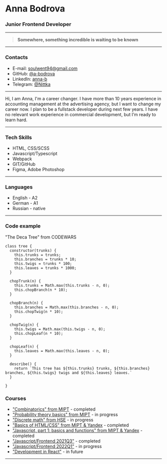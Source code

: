 # Anna Bodrova #

### Junior Frontend Developer ###

-----------------------------------------------------------------------------------

> **Somewhere, something incredible is waiting to be known**
>

-----------------------------------------------------------------------------------

### Contacts ###

+ E-mail: [soulwent94@gmail.com](mailto:soulwent94@gmail.com)
+ GitHub: [@a-bodrova](https://github.com/a-bodrova)
+ LinkedIn: [anna-b](https://linkedin.com/in/anna-b-4b989818b/)
+ Telegram: [@Nittka](https://t.me/Nittka)


-----------------------------------------------------------------------------------


Hi, I am Anna, I'm a career changer.
I have more than 10 years experience in accounting management
at the advertising agency, but I want to change my career now.
I plan to be a fullstack developer during next few years. I have
no relevant work experience in commercial development, but I’m ready to learn hard.

----------------------------------------------------------------------------------

### Tech Skills ###

+ HTML, CSS/SCSS
+ Javascript/Typescript
+ Webpack
+ GIT/GitHub
+ Figma, Adobe Photoshop

----------------------------------------------------------------------------------

### Languages ###

+ English - A2
+ German - A1
+ Russian - native

----------------------------------------------------------------------------------

### Code example ###

"The Deca Tree" from CODEWARS


```
class tree {
  constructor(trunks) {
    this.trunks = trunks;
    this.branches = trunks * 10;
    this.twigs = trunks * 100;
    this.leaves = trunks * 1000;
  }
  
  chopTrunk(n) {
    this.trunks = Math.max(this.trunks - n, 0);
    this.chopBranch(n * 10);
  }
  
  chopBranch(n) {
    this.branches = Math.max(this.branches - n, 0);
    this.chopTwig(n * 10);
  }
  
  chopTwig(n) {
    this.twigs = Math.max(this.twigs - n, 0);
    this.chopLeaf(n * 10);
  }
  
  chopLeaf(n) {
    this.leaves = Math.max(this.leaves - n, 0);
  }
  
  describe() {
    return `This tree has ${this.trunks} trunks, ${this.branches} branches, ${this.twigs} twigs and ${this.leaves} leaves.`
  }
  
}

```

### Courses ###

+ ["Combinatorics" from MIPT](https://coursera.org/share/3d640ac0ea1977a0fda0b2780a69224b) - completed
+ ["Probability theory basics" from MIPT](https://www.coursera.org/learn/probability-theory-basics/home/welcome) - in progress
+ ["Discrete math" from HSE](https://www.coursera.org/learn/discrete-math/home/welcome) - in progress
+ ["Basics of HTML/CSS" from MIPT & Yandex](https://coursera.org/share/dd424b84b03aba84bbb06dc18cea5eed) - completed
+ ["Javascript, part 1: basics and functions" from MIPT & Yandex](https://coursera.org/share/3d077feead563eb46630d0804959c7e0) - completed
+ ["Javascript/Frontend 2021Q3"](https://rs.school/js/) - completed
+ ["Javascript/Frontend 2022Q1"](https://rs.school/js) - in progress
+ ["Development in React"](https://rs.school/react/) - in future

----------------------------------------------------------------------------------